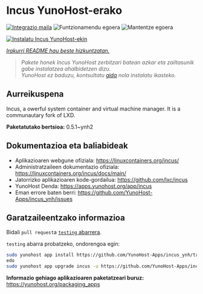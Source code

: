 <!--
Ohart ongi: README hau automatikoki sortu da <https://github.com/YunoHost/apps/tree/master/tools/readme_generator>ri esker
EZ editatu eskuz.
-->

# Incus YunoHost-erako

[![Integrazio maila](https://dash.yunohost.org/integration/incus.svg)](https://ci-apps.yunohost.org/ci/apps/incus/) ![Funtzionamendu egoera](https://ci-apps.yunohost.org/ci/badges/incus.status.svg) ![Mantentze egoera](https://ci-apps.yunohost.org/ci/badges/incus.maintain.svg)

[![Instalatu Incus YunoHost-ekin](https://install-app.yunohost.org/install-with-yunohost.svg)](https://install-app.yunohost.org/?app=incus)

*[Irakurri README hau beste hizkuntzatan.](./ALL_README.md)*

> *Pakete honek Incus YunoHost zerbitzari batean azkar eta zailtasunik gabe instalatzea ahalbidetzen dizu.*  
> *YunoHost ez baduzu, kontsultatu [gida](https://yunohost.org/install) nola instalatu ikasteko.*

## Aurreikuspena

Incus, a owerful system container and virtual machine manager. It is a communautary fork of LXD.


**Paketatutako bertsioa:** 0.5.1~ynh2
## Dokumentazioa eta baliabideak

- Aplikazioaren webgune ofiziala: <https://linuxcontainers.org/incus/>
- Administratzaileen dokumentazio ofiziala: <https://linuxcontainers.org/incus/docs/main/>
- Jatorrizko aplikazioaren kode-gordailua: <https://github.com/lxc/incus>
- YunoHost Denda: <https://apps.yunohost.org/app/incus>
- Eman errore baten berri: <https://github.com/YunoHost-Apps/incus_ynh/issues>

## Garatzaileentzako informazioa

Bidali `pull request`a [`testing` abarrera](https://github.com/YunoHost-Apps/incus_ynh/tree/testing).

`testing` abarra probatzeko, ondorengoa egin:

```bash
sudo yunohost app install https://github.com/YunoHost-Apps/incus_ynh/tree/testing --debug
edo
sudo yunohost app upgrade incus -u https://github.com/YunoHost-Apps/incus_ynh/tree/testing --debug
```

**Informazio gehiago aplikazioaren paketatzeari buruz:** <https://yunohost.org/packaging_apps>
